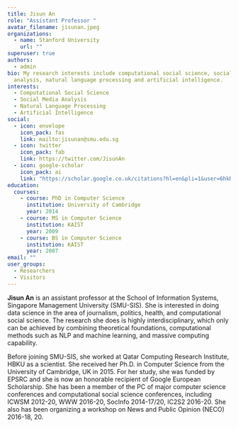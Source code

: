 ```yaml
---
title: Jisun An
role: "Assistant Professor "
avatar_filename: jisunan.jpeg
organizations:
  - name: Stanford University
    url: ""
superuser: true
authors:
  - admin
bio: My research interests include computational social science, social media
  analysis, natural language processing and artificial intelligence.
interests:
  - Computational Social Science
  - Social Media Analysis
  - Natural Language Processing
  - Artificial Intelligence
social:
  - icon: envelope
    icon_pack: fas
    link: mailto:jisunan@smu.edu.sg
  - icon: twitter
    icon_pack: fab
    link: https://twitter.com/JisunAn
  - icon: google-scholar
    icon_pack: ai
    link: "https://scholar.google.co.uk/citations?hl=en&pli=1&user=6hkR3hEAAAAJ  "
education:
  courses:
    - course: PhD in Computer Science
      institution: University of Cambridge
      year: 2014
    - course: MS in Computer Science
      institution: KAIST
      year: 2009
    - course: BS in Computer Science
      institution: KAIST
      year: 2007
email: ""
user_groups:
  - Researchers
  - Visitors
---
```

**Jisun An** is an assistant professor at the School of Information Systems, Singapore Management University (SMU-SIS). She is interested in doing data science in the area of journalism, politics, health, and computational social science. The research she does is highly interdisciplinary, which only can be achieved by combining theoretical foundations, computational methods such as NLP and machine learning, and massive computing capability. 

Before joining SMU-SIS, she worked at Qatar Computing Research Institute, HBKU as a scientist. She received her Ph.D. in Computer Science from the University of Cambridge, UK in 2015. For her study, she was funded by EPSRC and she is now an honorable recipient of Google European Scholarship. She has been a member of the PC of major computer science conferences and computational social science conferences, including ICWSM 2012-20, WWW 2016-20, SocInfo 2014-17/20, IC2S2 2016-20. She also has been organizing a workshop on News and Public Opinion (NECO) 2016-18, 20.